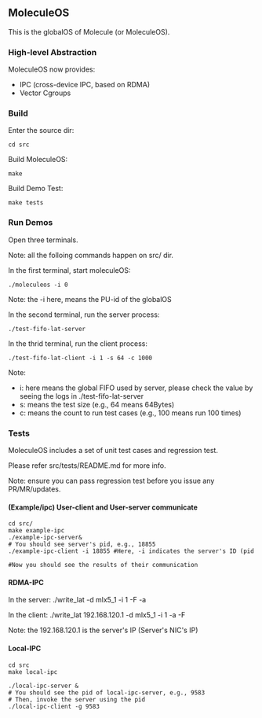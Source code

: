 ## MoleculeOS

This is the globalOS of Molecule (or MoleculeOS).


### High-level Abstraction

MoleculeOS now provides:
- IPC (cross-device IPC, based on RDMA)
- Vector Cgroups


### Build

Enter the source dir:

	cd src

Build MoleculeOS:

	make

Build Demo Test:

	make tests

### Run Demos

Open three terminals.

Note: all the folloing commands happen on src/ dir.

In the first terminal, start moleculeOS:

	./moleculeos -i 0

Note: the -i here, means the PU-id of the globalOS

In the second terminal, run the server process:

	./test-fifo-lat-server

In the thrid terminal, run the client process:

	./test-fifo-lat-client -i 1 -s 64 -c 1000

Note:
- i: here means the global FIFO used by server, please check the value by seeing the logs in ./test-fifo-lat-server
- s: means the test size (e.g., 64 means 64Bytes)
- c: means the count to run test cases (e.g., 100 means run 100 times)


### Tests

MoleculeOS includes a set of unit test cases and regression test.

Please refer src/tests/README.md for more info.

Note: ensure you can pass regression test before you issue any PR/MR/updates.



#### (Example/ipc) User-client and User-server communicate

	cd src/
	make example-ipc
	./example-ipc-server&
	# You should see server's pid, e.g., 18855
	./example-ipc-client -i 18855 #Here, -i indicates the server's ID (pid

	#Now you should see the results of their communication

#### RDMA-IPC

In the server:
./write_lat -d mlx5_1 -i 1 -F -a

In the client:
./write_lat 192.168.120.1 -d mlx5_1 -i 1 -a -F

Note: the 192.168.120.1 is the server's IP (Server's NIC's IP)

#### Local-IPC

	cd src
	make local-ipc

	./local-ipc-server &
	# You should see the pid of local-ipc-server, e.g., 9583
	# Then, invoke the server using the pid
	./local-ipc-client -g 9583
